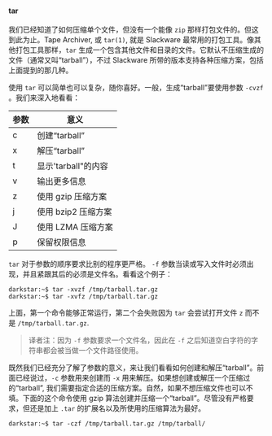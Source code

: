 #### tar

我们已经知道了如何压缩单个文件，但没有一个能像 `zip` 那样打包文件的。但这到此为止。Tape Archiver, 或 `tar(1)`, 就是 Slackware 最常用的打包工具。像其他打包工具那样，`tar` 生成一个包含其他文件和目录的文件。它默认不压缩生成的文件（通常又叫“tarball”），不过 Slackware 所带的版本支持各种压缩方案，包括上面提到的那几种。

使用 `tar` 可以简单也可以复杂，随你喜好。一般，生成“tarball”要使用参数 `-cvzf` 。我们来深入地看看：

| 参数 | 意义                |
| ---- | ------------------- |
| c    | 创建“tarball”       |
| x    | 解压“tarball”       |
| t    | 显示'tarball"的内容 |
| v    | 输出更多信息        |
| z    | 使用 gzip 压缩方案  |
| j    | 使用 bzip2 压缩方案 |
| J    | 使用 LZMA 压缩方案  |
| p    | 保留权限信息        |

`tar` 对于参数的顺序要求比别的程序更严格。 `-f` 参数当读或写入文件时必须出现，并且紧跟其后的必须是文件名。看看这个例子：

```
darkstar:~$ tar -xvzf /tmp/tarball.tar.gz
darkstar:~$ tar -xvfz /tmp/tarball.tar.gz
```

上面，第一个命令能够正常运行，第二个会失败因为 `tar` 会尝试打开文件 `z` 而不是 `/tmp/tarball.tar.gz`.

> 译者注：因为 `-f` 参数要求一个文件名，因此在 `-f` 之后知道空白字符的字符串都会被当做一个文件路径使用。

既然我们已经充分了解了参数的意义，来让我们看看如何创建和解压“tarball”。前面已经说过，`-c` 参数用来创建而 `-x` 用来解压。如果想创建或解压一个压缩过的“tarball”, 我们需要指定合适的压缩方案。自然，如果不想压缩文件也可以不填。下面的这个命令使用 gzip 算法创建并压缩一个“tarball”。尽管没有严格要求，但还是加上 `.tar` 的扩展名以及所使用的压缩算法为最好。

```
darkstar:~$ tar -czf /tmp/tarball.tar.gz /tmp/tarball/
```
